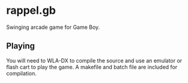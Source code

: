 # rappel.gb
Swinging arcade game for Game Boy.

## Playing
You will need to WLA-DX to compile the source and use an emulator or flash cart to play the game. A makefile and batch file are included for compilation.
